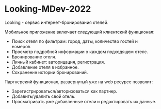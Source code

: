 # Looking-MDev-2022
Looking - сервис интернет-бронирования отелей. 

Мобильное приложение включает следующий клиентский функционал:
- Поиск отеля по фильтрам: город, даты, количество гостей и номеров.
- Просмотр подробной информации о каждом подходящем отеле.
- Бронирование отеля.
- Личный кабинет: авторицация, регистрация.
- Добавление отеля в избранное.
- Сохранение истории бронирований.

Партнерский функционал, развернутый уже на web ресурсе позволит: 
- Зарегистрироваться/авторизоваться как партнер.
- Добавить/удалить свой отель.
- Просматривать уже добавленные отели и редактировать их данные.
